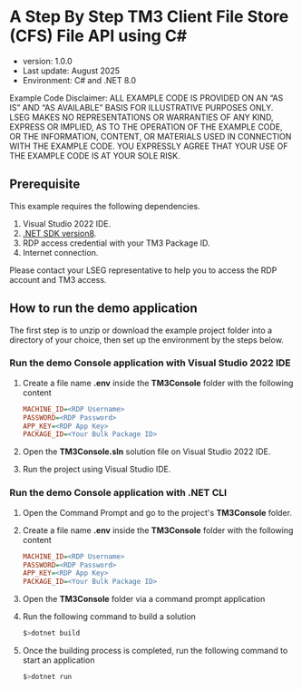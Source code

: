 # A Step By Step TM3 Client File Store (CFS) File API using C#
- version: 1.0.0
- Last update: August 2025
- Environment: C# and .NET 8.0

Example Code Disclaimer:
ALL EXAMPLE CODE IS PROVIDED ON AN “AS IS” AND “AS AVAILABLE” BASIS FOR ILLUSTRATIVE PURPOSES ONLY. LSEG MAKES NO REPRESENTATIONS OR WARRANTIES OF ANY KIND, EXPRESS OR IMPLIED, AS TO THE OPERATION OF THE EXAMPLE CODE, OR THE INFORMATION, CONTENT, OR MATERIALS USED IN CONNECTION WITH THE EXAMPLE CODE. YOU EXPRESSLY AGREE THAT YOUR USE OF THE EXAMPLE CODE IS AT YOUR SOLE RISK.

## <a id="prerequisite"></a> Prerequisite

This example requires the following dependencies.

1. Visual Studio 2022 IDE.
2. [.NET SDK version8](https://dotnet.microsoft.com/en-us/download/dotnet/8.0).
3. RDP access credential with your TM3 Package ID.
4. Internet connection.

Please contact your LSEG representative to help you to access the RDP account and TM3 access.

## <a id="how_to_run"></a>How to run the demo application

The first step is to unzip or download the example project folder into a directory of your choice, then set up the environment by the steps below.

### <a id="csharp_example_run"></a>Run the demo Console application with Visual Studio 2022 IDE

1. Create a file name **.env** inside the **TM3Console** folder with the following content

    ```ini
    MACHINE_ID=<RDP Username>
    PASSWORD=<RDP Password>
    APP_KEY=<RDP App Key>
    PACKAGE_ID=<Your Bulk Package ID>
    ```
2. Open the **TM3Console.sln** solution file on Visual Studio 2022 IDE.
3. Run the project using Visual Studio IDE.

### <a id="csharp_example_run"></a>Run the demo Console application with .NET CLI

1. Open the Command Prompt and go to the project's **TM3Console** folder.
2. Create a file name **.env** inside the **TM3Console** folder with the following content

    ```ini
    MACHINE_ID=<RDP Username>
    PASSWORD=<RDP Password>
    APP_KEY=<RDP App Key>
    PACKAGE_ID=<Your Bulk Package ID>
    ```
3. Open the **TM3Console** folder via a command prompt application
4. Run the following command to build a solution

    ```bash
    $>dotnet build
    ```
5. Once the building process is completed, run the following command to start an application

    ```bash
    $>dotnet run
    ```
